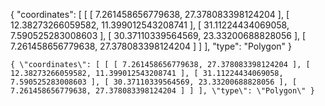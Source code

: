 { "coordinates": [ [ [ 7.261458656779638, 27.378083398124204 ], [ 12.38273266059582, 11.399012543208741 ], [ 31.11224434069058, 7.590525283008603 ], [ 30.37110339564569, 23.33200688828056 ], [ 7.261458656779638, 27.378083398124204 ] ] ], "type": "Polygon" }




```
{ \"coordinates\": [ [ [ 7.261458656779638, 27.378083398124204 ], [ 12.38273266059582, 11.399012543208741 ], [ 31.11224434069058, 7.590525283008603 ], [ 30.37110339564569, 23.33200688828056 ], [ 7.261458656779638, 27.378083398124204 ] ] ], \"type\": \"Polygon\" }
```